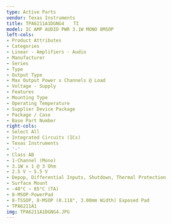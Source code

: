 ```yaml
---
type: Active Parts
vendor: Texas Instruments
title: TPA6211A1DGNG4　　TI
model: IC AMP AUDIO PWR 3.1W MONO 8MSOP
left-cols:
- Product Attributes
- Categories
- Linear - Amplifiers - Audio
- Manufacturer
- Series
- Type
- Output Type
- Max Output Power x Channels @ Load
- Voltage - Supply
- Features
- Mounting Type
- Operating Temperature
- Supplier Device Package
- Package / Case
- Base Part Number
right-cols:
- Select All
- Integrated Circuits (ICs)
- Texas Instruments
- '-'
- Class AB
- 1-Channel (Mono)
- 3.1W x 1 @ 3 Ohm
- 2.5 V ~ 5.5 V
- Depop, Differential Inputs, Shutdown, Thermal Protection
- Surface Mount
- -40°C ~ 85°C (TA)
- 8-MSOP-PowerPad
- 8-TSSOP, 8-MSOP (0.118", 3.00mm Width) Exposed Pad
- TPA6211A1
img: TPA6211A1DGNG4.JPG
---
```

